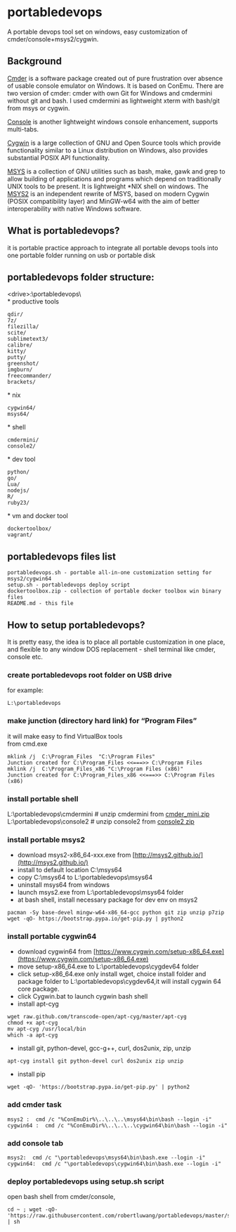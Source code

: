 # portabledevops

A portable devops tool set on windows, easy customization of cmder/console+msys2/cygwin.

## Background

[Cmder](https://github.com/cmderdev/cmder) is a software package created out of pure frustration over absence of usable console emulator on Windows. It is based on ConEmu. There are two version of cmder: cmder with own Git for Windows and cmdermini without git and bash. I used cmdermini as lightweight xterm with bash/git from msys or cygwin.

[Console](https://sourceforge.net/projects/console/) is another lightweight windows console enhancement, supports multi-tabs.

[Cygwin](https://cygwin.com/) is a large collection of GNU and Open Source tools which provide functionality similar to a Linux distribution on Windows, also provides substantial POSIX API functionality.

[MSYS](http://www.mingw.org/wiki/MSYS) is a collection of GNU utilities such as bash, make, gawk and grep to allow building of applications and programs which depend on traditionally UNIX tools to be present. It is lightweight *NIX shell on windows. The [MSYS2](https://sourceforge.net/projects/msys2/?source=navbar) is an independent rewrite of MSYS, based on modern Cygwin (POSIX compatibility layer) and MinGW-w64 with the aim of better interoperability with native Windows software.

## What is portabledevops?
it is portable practice approach to integrate all portable devops tools into one portable folder running on usb or portable disk 

## portabledevops folder structure:    
&lt;drive&gt;:\portabledevops\  
\* productive tools      
```
qdir/   
7z/   
filezilla/   
scite/                 
sublimetext3/  
calibre/  
kitty/  
putty/  
greenshot/             
imgburn/  
freecommander/  
brackets/ 
```
\* nix 
```
cygwin64/ 
msys64/
```
\* shell 
```
cmdermini/             
console2/
```
\* dev tool
```    
python/               
go/                                              
Lua/                                   
nodejs/                
R/                     
ruby23/
```
\* vm and docker tool
```
dockertoolbox/        
vagrant/  
```

## portabledevops files list 
``` 
portabledevops.sh - portable all-in-one customization setting for msys2/cygwin64  
setup.sh - portabledevops deploy script
dockertoolbox.zip - collection of portable docker toolbox win binary files
README.md - this file   
```

## How to setup portabledevops?

It is pretty easy, the idea is to place all portable customization in one place, and flexible to any window DOS replacement - shell terminal like cmder, console etc. 
### create portabledevops root folder on USB drive
for example: 
```
L:\portabledevops
```

### make junction (directory hard link) for “Program Files”
it will make easy to find VirtualBox tools  
from cmd.exe 
```
mklink /j  C:\Program_Files  "C:\Program Files"
Junction created for C:\Program_Files <<===>> C:\Program Files
mklink /j  C:\Program_Files_x86 "C:\Program Files (x86)"
Junction created for C:\Program_Files_x86 <<===>> C:\Program Files (x86)
```

### install portable shell  
L:\portabledevops\cmdermini  # unzip cmdermini from [cmder_mini.zip](https://github.com/cmderdev/cmder/releases)  
L:\portabledevops\console2   # unzip console2 from [console2 zip](https://sourceforge.net/projects/console/)   

### install portable msys2 
- download msys2-x86_64-xxx.exe from [http://msys2.github.io/](http://msys2.github.io/)
- install to default location C:\msys64
- copy C:\msys64 to L:\portabledevops\msys64
- uninstall msys64 from windows
- launch msys2.exe from L:\portabledevops\msys64 folder
- at bash shell, install necessary package for dev env on msys2 
```
pacman -Sy base-devel mingw-w64-x86_64-gcc python git zip unzip p7zip
wget -qO- https://bootstrap.pypa.io/get-pip.py | python2
```

### install portable cygwin64 
- download cygwin64 from [https://www.cygwin.com/setup-x86_64.exe](https://www.cygwin.com/setup-x86_64.exe)
- move setup-x86_64.exe to L:\portabledevops\cygdev64 folder
- click setup-x86_64.exe
only install wget, choice install folder and package folder to L:\portabledevops\cygdev64,it will install cygwin 64 core package. 
- click Cygwin.bat to launch cygwin bash shell
- install apt-cyg
```
wget raw.github.com/transcode-open/apt-cyg/master/apt-cyg
chmod +x apt-cyg
mv apt-cyg /usr/local/bin
which -a apt-cyg
```
- install git, python-devel, gcc-g++, curl, dos2unix, zip, unzip 
```
apt-cyg install git python-devel curl dos2unix zip unzip
```
- install pip
```
wget -qO- 'https://bootstrap.pypa.io/get-pip.py' | python2
```

### add cmder task   
```
msys2 :  cmd /c "%ConEmuDir%\..\..\..\msys64\bin\bash --login -i"
cygwin64 :  cmd /c "%ConEmuDir%\..\..\..\cygwin64\bin\bash --login -i"
``` 
### add console tab  
```
msys2:  cmd /c "\portabledevops\msys64\bin\bash.exe --login -i"
cygwin64:  cmd /c "\portabledevops\cygwin64\bin\bash.exe --login -i"  
``` 
### deploy portabledevops using setup.sh script    
open bash shell from cmder/console, 
```
cd ~ ; wget -qO- 'https://raw.githubusercontent.com/robertluwang/portabledevops/master/setup.sh' | sh
```

